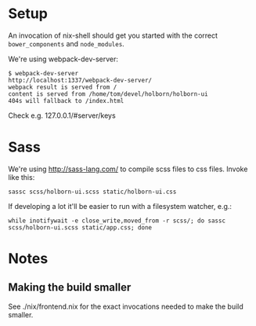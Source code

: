 # Setup

An invocation of nix-shell should get you started with the correct `bower_components` and `node_modules`.

We're using webpack-dev-server:


```console
$ webpack-dev-server
http://localhost:1337/webpack-dev-server/
webpack result is served from /
content is served from /home/tom/devel/holborn/holborn-ui
404s will fallback to /index.html
```

Check e.g. 127.0.0.1/#server/keys


# Sass

We're using http://sass-lang.com/ to compile scss files to css files. Invoke like this:

```
sassc scss/holborn-ui.scss static/holborn-ui.css
```

If developing a lot it'll be easier to run with a filesystem watcher, e.g.:

```
while inotifywait -e close_write,moved_from -r scss/; do sassc scss/holborn-ui.scss static/app.css; done
```


# Notes

## Making the build smaller

See ./nix/frontend.nix for the exact invocations needed to make the
build smaller.

